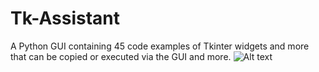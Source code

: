# Tk-Assistant
A Python GUI containing 45 code examples of Tkinter widgets and more that can be copied or executed via the GUI and more.
![Alt text](https://stevepython.files.wordpress.com/2019/12/python-tkinter-assistant-gui-help-ss1.png "Optional title")
